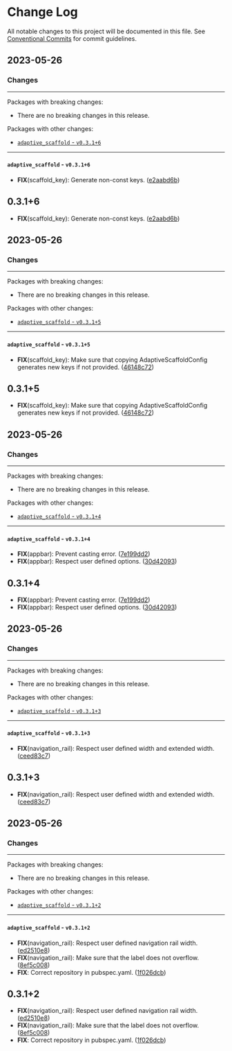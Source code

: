 # Change Log

All notable changes to this project will be documented in this file.
See [Conventional Commits](https://conventionalcommits.org) for commit guidelines.

## 2023-05-26

### Changes

---

Packages with breaking changes:

 - There are no breaking changes in this release.

Packages with other changes:

 - [`adaptive_scaffold` - `v0.3.1+6`](#adaptive_scaffold---v0316)

---

#### `adaptive_scaffold` - `v0.3.1+6`

 - **FIX**(scaffold_key): Generate non-const keys. ([e2aabd6b](https://github.com/helpisdev/adaptive_scaffold.git/commit/e2aabd6b91deb5aa26d271c8c20efc09f7f45c19))

## 0.3.1+6

 - **FIX**(scaffold_key): Generate non-const keys. ([e2aabd6b](https://github.com/helpisdev/adaptive_scaffold.git/commit/e2aabd6b91deb5aa26d271c8c20efc09f7f45c19))


## 2023-05-26

### Changes

---

Packages with breaking changes:

 - There are no breaking changes in this release.

Packages with other changes:

 - [`adaptive_scaffold` - `v0.3.1+5`](#adaptive_scaffold---v0315)

---

#### `adaptive_scaffold` - `v0.3.1+5`

 - **FIX**(scaffold_key): Make sure that copying AdaptiveScaffoldConfig generates new keys if not provided. ([46148c72](https://github.com/helpisdev/adaptive_scaffold.git/commit/46148c7288af51ad97a1d8d9f84bd72fc762dce5))

## 0.3.1+5

 - **FIX**(scaffold_key): Make sure that copying AdaptiveScaffoldConfig generates new keys if not provided. ([46148c72](https://github.com/helpisdev/adaptive_scaffold.git/commit/46148c7288af51ad97a1d8d9f84bd72fc762dce5))


## 2023-05-26

### Changes

---

Packages with breaking changes:

 - There are no breaking changes in this release.

Packages with other changes:

 - [`adaptive_scaffold` - `v0.3.1+4`](#adaptive_scaffold---v0314)

---

#### `adaptive_scaffold` - `v0.3.1+4`

 - **FIX**(appbar): Prevent casting error. ([7e199dd2](https://github.com/helpisdev/adaptive_scaffold.git/commit/7e199dd2f9f46eb87d1764c723bac71571d12347))
 - **FIX**(appbar): Respect user defined options. ([30d42093](https://github.com/helpisdev/adaptive_scaffold.git/commit/30d42093afa845184e663e0148a3f0beffc54e82))

## 0.3.1+4

 - **FIX**(appbar): Prevent casting error. ([7e199dd2](https://github.com/helpisdev/adaptive_scaffold.git/commit/7e199dd2f9f46eb87d1764c723bac71571d12347))
 - **FIX**(appbar): Respect user defined options. ([30d42093](https://github.com/helpisdev/adaptive_scaffold.git/commit/30d42093afa845184e663e0148a3f0beffc54e82))


## 2023-05-26

### Changes

---

Packages with breaking changes:

 - There are no breaking changes in this release.

Packages with other changes:

 - [`adaptive_scaffold` - `v0.3.1+3`](#adaptive_scaffold---v0313)

---

#### `adaptive_scaffold` - `v0.3.1+3`

 - **FIX**(navigation_rail): Respect user defined width and extended width. ([ceed83c7](https://github.com/helpisdev/adaptive_scaffold.git/commit/ceed83c7ee524f00665da47b8bd0198d6c258166))

## 0.3.1+3

 - **FIX**(navigation_rail): Respect user defined width and extended width. ([ceed83c7](https://github.com/helpisdev/adaptive_scaffold.git/commit/ceed83c7ee524f00665da47b8bd0198d6c258166))


## 2023-05-26

### Changes

---

Packages with breaking changes:

 - There are no breaking changes in this release.

Packages with other changes:

 - [`adaptive_scaffold` - `v0.3.1+2`](#adaptive_scaffold---v0312)

---

#### `adaptive_scaffold` - `v0.3.1+2`

 - **FIX**(navigation_rail): Respect user defined navigation rail width. ([ed2510e8](https://github.com/helpisdev/adaptive_scaffold.git/commit/ed2510e89ed26ba1881138df2668cf224ed14bef))
 - **FIX**(navigation_rail): Make sure that the label does not overflow. ([8ef5c008](https://github.com/helpisdev/adaptive_scaffold.git/commit/8ef5c0083f01f4d0bcd19dad00bcca5cb63f6640))
 - **FIX**: Correct repository in pubspec.yaml. ([1f026dcb](https://github.com/helpisdev/adaptive_scaffold.git/commit/1f026dcb1a883dbf8c4b7ef505551603a932a090))

## 0.3.1+2

 - **FIX**(navigation_rail): Respect user defined navigation rail width. ([ed2510e8](https://github.com/helpisdev/adaptive_scaffold.git/commit/ed2510e89ed26ba1881138df2668cf224ed14bef))
 - **FIX**(navigation_rail): Make sure that the label does not overflow. ([8ef5c008](https://github.com/helpisdev/adaptive_scaffold.git/commit/8ef5c0083f01f4d0bcd19dad00bcca5cb63f6640))
 - **FIX**: Correct repository in pubspec.yaml. ([1f026dcb](https://github.com/helpisdev/adaptive_scaffold.git/commit/1f026dcb1a883dbf8c4b7ef505551603a932a090))

